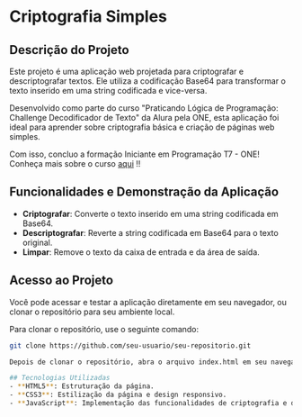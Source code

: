 # Criptografia Simples

## Descrição do Projeto

Este projeto é uma aplicação web projetada para criptografar e descriptografar textos. Ele utiliza a codificação Base64 para transformar o texto inserido em uma string codificada e vice-versa.

Desenvolvido como parte do curso "Praticando Lógica de Programação: Challenge Decodificador de Texto" da Alura pela ONE, esta aplicação foi ideal para aprender sobre criptografia básica e criação de páginas web simples.

Com isso, concluo a formação Iniciante em Programação T7 - ONE! Conheça mais sobre o curso [aqui](https://www.oracle.com/br/education/oracle-next-education/) !!


## Funcionalidades e Demonstração da Aplicação

- **Criptografar**: Converte o texto inserido em uma string codificada em Base64.
- **Descriptografar**: Reverte a string codificada em Base64 para o texto original.
- **Limpar**: Remove o texto da caixa de entrada e da área de saída.


## Acesso ao Projeto

Você pode acessar e testar a aplicação diretamente em seu navegador, ou clonar o repositório para seu ambiente local.

Para clonar o repositório, use o seguinte comando:

```bash
git clone https://github.com/seu-usuario/seu-repositorio.git

Depois de clonar o repositório, abra o arquivo index.html em seu navegador para testar a aplicação.

## Tecnologias Utilizadas
- **HTML5**: Estruturação da página.
- **CSS3**: Estilização da página e design responsivo.
- **JavaScript**: Implementação das funcionalidades de criptografia e descriptografia.
